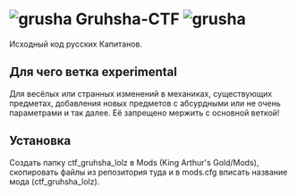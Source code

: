 # ![grusha](grusha.png) Gruhsha-CTF ![grusha](grusha.png)
Исходный код русских Капитанов.

## Для чего ветка experimental
Для весёлых или странных изменений в механиках, существующих предметах, добавления новых предметов с абсурдными или не очень параметрами и так далее. Её запрещено мержить с основной веткой!

## Установка
Создать папку ctf_gruhsha_lolz в Mods (King Arthur's Gold/Mods), скопировать файлы из репозитория туда и в mods.cfg вписать название мода (ctf_gruhsha_lolz).
